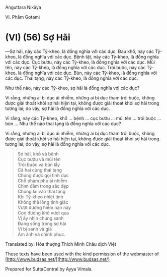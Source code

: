 Aṅguttara Nikāya

VI. Phẩm Gotamì

# (VI) (56) Sợ Hãi

—Sợ hãi, này các Tỷ-kheo, là đồng nghĩa với các dục. Ðau khổ, này các Tỷ-kheo, là đồng nghĩa với các dục. Bệnh tật, này các Tỷ-kheo, là đồng nghĩa với các dục. Cục bướu, này các Tỷ-kheo, là đồng nghĩa với các dục. Mũi tên, này các Tỷ-kheo, là đồng nghĩa với các dục. Trói buộc, này các Tỷ-kheo, là đồng nghĩa với các dục. Bùn, này các Tỷ-kheo, là đồng nghĩa với các dục. Thai tạng, này các Tỷ-kheo, là đồng nghĩa với các dục.

Như thế nào, này các Tỷ-kheo, sợ hãi là đồng nghĩa với các dục?

Vì rằng, những ai bị dục ái nhiễm, những ai bị dục tham trói buộc, không được giải thoát khỏi sợ hãi hiện tại, không được giải thoát khỏi sợ hãi trong tương lai; do vậy, sợ hãi là đồng nghĩa với các dục.

Vì rằng, này các Tỷ-kheo, khổ ... bệnh ... cục bướu ... mũi tên ... trói buộc ... bùn ... Như thế nào thai tạng là đồng nghĩa với các dục?

Vì rằng, những ai bị dục ái nhiễm, những ai bị dục tham trói buộc, không được giải thoát khỏi sợ hãi hiện tại, không được giải thoát khỏi sợ hãi trong tương lai; do vậy, sợ hãi là đồng nghĩa với các dục.

> Sợ hãi, khổ và bệnh  
> Cục bướu và mũi tên  
> Trói buộc và bùn lầy  
> Cả hai cùng thai tạng  
> Chúng được gọi tình dục  
> Chỗ phàm phu ái nhiễm  
> Chìm đắm trong sắc đẹp  
> Chúng lại vào thai tạng  
> Khi Tỷ-kheo nhiệt tình  
> Không thả lỏng tỉnh giác  
> Vượt đường hiểm nạn này  
> Con đường khó vượt qua  
> Vị ấy nhìn chúng sanh  
> Ðang sống trong sợ hãi  
> Vì bị sanh và già  
> Ám ảnh và chinh phục.

Translated by: Hòa thượng Thích Minh Châu dịch Việt

These texts have been used with the kind permission of the webmaster of [http://www.budsas.net/](http://www.budsas.net/)

Prepared for SuttaCentral by Ayya Vimala.